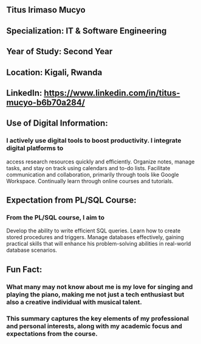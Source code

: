 ## Titus Irimaso Mucyo

## **Specialization:** IT & Software Engineering

## **Year of Study:** Second Year

## **Location:** Kigali, Rwanda

## LinkedIn: https://www.linkedin.com/in/titus-mucyo-b6b70a284/

## **Use of Digital Information:**

### I actively use digital tools to boost productivity. I integrate digital platforms to
access research resources quickly and efficiently.
Organize notes, manage tasks, and stay on track using calendars and to-do lists.
Facilitate communication and collaboration, primarily through tools like Google Workspace.
Continually learn through online courses and tutorials.

## **Expectation from PL/SQL Course:**

### From the PL/SQL course, I aim to
Develop the ability to write efficient SQL queries.
Learn how to create stored procedures and triggers.
Manage databases effectively, gaining practical skills that will enhance his problem-solving abilities in real-world database scenarios.

## **Fun Fact:**
### What many may not know about me is my love for singing and playing the piano, making me not just a tech enthusiast but also a creative individual with musical talent.

### This summary captures the key elements of my professional and personal interests, along with my academic focus and expectations from the course.






